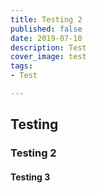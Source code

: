 ```yaml
---
title: Testing 2
published: false
date: 2019-07-10
description: Test
cover_image: test
tags:
- Test

---
```

## Testing

### Testing 2

#### Testing 3